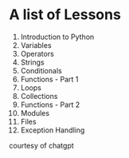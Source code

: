 # A list of Lessons

1. Introduction to Python
2. Variables
3. Operators 
4. Strings 
5. Conditionals
6. Functions - Part 1
6. Loops
6. Collections
6. Functions - Part 2
6. Modules
6. Files
6. Exception Handling


courtesy of chatgpt